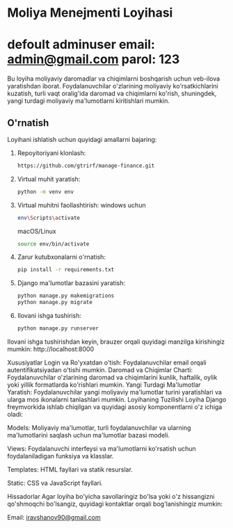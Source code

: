 # Moliya Menejmenti Loyihasi

# defoult adminuser email: admin@gmail.com parol: 123
Bu loyiha moliyaviy daromadlar va chiqimlarni boshqarish uchun veb-ilova yaratishdan iborat. 
Foydalanuvchilar o'zlarining moliyaviy ko'rsatkichlarini kuzatish, 
turli vaqt oralig'ida daromad va chiqimlarni ko'rish, shuningdek, yangi turdagi moliyaviy 
ma'lumotlarni kiritishlari mumkin.

## O'rnatish

Loyihani ishlatish uchun quyidagi amallarni bajaring:

1. Repoyitoriyani klonlash:
   ```bash
   https://github.com/gtrirf/manage-finance.git
   
2. Virtual muhit yaratish:
    ```bash
   python -m venv env
   ```
3. Virtual muhitni faollashtirish:
    windows uchun
   ```bash
   env\Scripts\activate
   ```
   macOS/Linux
   ```bash
   source env/bin/activate
   ```
4. Zarur kutubxonalarni o'rnatish:
   ```bash
   pip install -r requirements.txt
   ```
5. Django ma'lumotlar bazasini yaratish:
   ```bash
   python manage.py makemigrations
   python manage.py migrate
   ```
6. Ilovani ishga tushirish:
   ```bash
   python manage.py runserver
   ```
   
Ilovani ishga tushirishdan keyin, brauzer orqali quyidagi manzilga kirishingiz mumkin:
http://localhost:8000


Xususiyatlar
Login va Ro'yxatdan o'tish: Foydalanuvchilar email orqali autentifikatsiyadan o'tishi mumkin.
Daromad va Chiqimlar Charti: Foydalanuvchilar o'zlarining daromad va chiqimlarini kunlik, haftalik, oylik yoki yillik formatlarda ko'rishlari mumkin.
Yangi Turdagi Ma'lumotlar Yaratish: Foydalanuvchilar yangi moliyaviy ma'lumotlar turini yaratishlari va ularga mos ikonalarni tanlashlari mumkin.
Loyihaning Tuzilishi
Loyiha Django freymvorkida ishlab chiqilgan va quyidagi asosiy komponentlarni o'z ichiga oladi:


Models: Moliyaviy ma'lumotlar, turli foydalanuvchilar va ularning ma'lumotlarini saqlash uchun ma'lumotlar bazasi modeli.

Views: Foydalanuvchi interfeysi va ma'lumotlarni ko'rsatish uchun foydalaniladigan funksiya va klasslar.

Templates: HTML fayllari va statik resurslar.

Static: CSS va JavaScript fayllari.

Hissadorlar
Agar loyiha bo'yicha savollaringiz bo'lsa yoki o'z hissangizni qo'shmoqchi bo'lsangiz, quyidagi kontaktlar orqali bog'lanishingiz mumkin:

Email: iravshanov90@gmail.com
